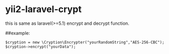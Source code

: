 # yii2-laravel-crypt
this is same as laravel(>=5.1) encrypt and decrypt function.

##example:

```
$cryption = new \Cryption\Encrypter("yourRandomString","AES-256-CBC");
$cryption->encrypt("yourData");

```